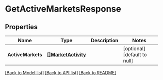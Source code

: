 # GetActiveMarketsResponse

## Properties
Name | Type | Description | Notes
------------ | ------------- | ------------- | -------------
**ActiveMarkets** | [**[]MarketActivity**](MarketActivity.md) |  | [optional] [default to null]

[[Back to Model list]](../README.md#documentation-for-models) [[Back to API list]](../README.md#documentation-for-api-endpoints) [[Back to README]](../README.md)

